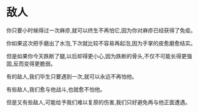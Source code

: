 # 敌人

你只要小时候得过一次麻疹,就可以终生不再怕它,因为你对麻疹已经获得了免疫。 

你如果这次把手磨出了水泡,下次就比较不容易再起泡,因为手掌的皮愈磨愈结实。 

但是如果你今天跌断了腿,以后却得更小心,因为跌断的骨头,不仅不可能长得更强固,反而变得更脆弱。 

有的敌人,我们毕生只要遇到一次,就可以永远不再怕他。 

有些敌人,我们愈与他战斗,也就愈不怕他。 

但是又有些敌人,可能给予我们难以复原的伤害,我们只好避免再与他正面遭遇。
 